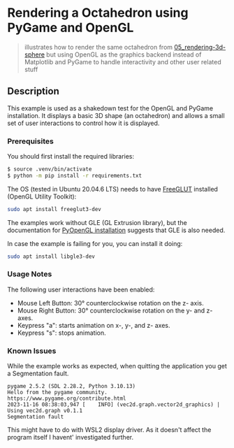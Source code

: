 # Rendering a Octahedron using PyGame and OpenGL
> illustrates how to render the same octahedron from [05_rendering-3d-sphere](../05_rendering-3d-sphere/render_octahedron.py) but using OpenGL as the graphics backend instead of Matplotlib and PyGame to handle interactivity and other user related stuff

## Description

This example is used as a shakedown test for the OpenGL and PyGame installation. It displays a basic 3D shape (an octahedron) and allows a small set of user interactions to control how it is displayed.

### Prerequisites

You should first install the required libraries:

```bash
$ source .venv/bin/activate
$ python -m pip install -r requirements.txt
```

The OS (tested in Ubuntu 20.04.6 LTS) needs to have [FreeGLUT](https://freeglut.sourceforge.net/) installed (OpenGL Utility Toolkit):

```bash
sudo apt install freeglut3-dev
```

The examples work without GLE (GL Extrusion library), but the documentation for [PyOpenGL installation](https://pyopengl.sourceforge.net/documentation/installation.html) suggests that GLE is also needed.

In case the example is failing for you, you can install it doing:

```bash
sudo apt install libgle3-dev
```

### Usage Notes

The following user interactions have been enabled:

+ Mouse Left Button: 30° counterclockwise rotation on the z- axis.
+ Mouse Right Button: 30° counterclockwise rotation on the y- and z- axes.
+ Keypress "a": starts animation on x-, y-, and z- axes.
+ Keypress "s": stops animation.


### Known Issues

While the example works as expected, when quitting the application you get a Segmentation fault.

```
pygame 2.5.2 (SDL 2.28.2, Python 3.10.13)
Hello from the pygame community. https://www.pygame.org/contribute.html
2023-11-16 08:38:03,947 [    INFO] (vec2d.graph.vector2d_graphics) | Using vec2d.graph v0.1.1
Segmentation fault
```

This might have to do with WSL2 display driver. As it doesn't affect the program itself I havent' investigated further.